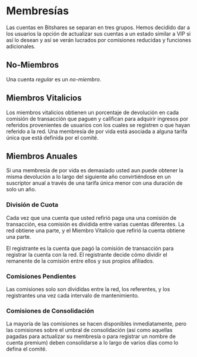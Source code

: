 # Membresías

Las cuentas en Bitshares se separan en tres grupos. Hemos decidido dar a los usuarios la opción de actualizar sus cuentas a un estado similar a VIP si así lo desean y así se verán lucrados por comisiones reducidas y funciones adicionales.

## No-Miembros

Una cuenta *regular* es un *no-miembro*.

## Miembros Vitalicios

Los miembros vitalicios obtienen un porcentaje de devolución en cada comisión de transacción que paguen y califican para adquirir ingresos por referidos provenientes de usuarios con los cuales se registren o que hayan referido a la red. Una membresía de por vida está asociada a alguna tarifa única que está definida por el comité.

## Miembros Anuales

Si una membresía de por vida es demasiado usted aun puede obtener la misma devolución a lo largo del siguiente año convirtiéndose en un suscriptor anual a través de una tarifa única menor con una duración de solo un año.

### División de Cuota

Cada vez que una cuenta que usted refirió paga una una comisión de transacción, esa comisión es dividida entre varias cuentas diferentes. La red obtiene una parte, y el Miembro Vitalicio que refirió la cuenta obtiene una parte.

El registrante es la cuenta que pagó la comisión de transacción para registrar la cuenta con la red. El registrante decide cómo dividir el remanente de la comisión entre ellos y sus propios afiliados.

### Comisiones Pendientes

Las comisiones solo son divididas entre la red, los referentes, y los registrantes una vez cada intervalo de mantenimiento.

### Comisiones de Consolidación

La mayoría de las comisiones se hacen disponibles inmediatamente, pero las comisiones sobre el umbral de consolidación (así como aquellas pagadas para actualizar su membresía o para registrar un nombre de cuenta premium) deben consolidarse a lo largo de varios días como lo defina el comité.